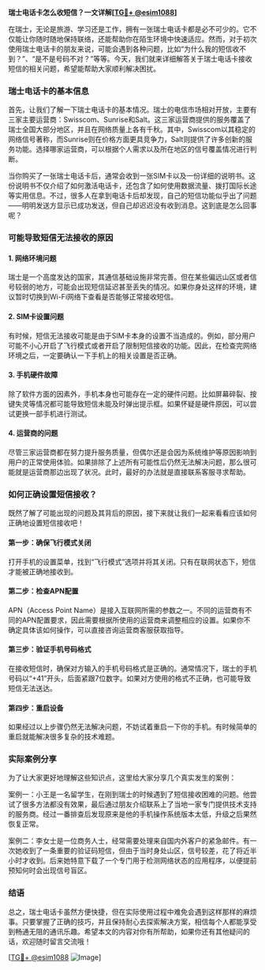 **瑞士电话卡怎么收短信？一文详解[[TG💪+ @esim1088](https://t.me/s/esim1088)]**

在瑞士，无论是旅游、学习还是工作，拥有一张瑞士电话卡都是必不可少的。它不仅能让你随时随地保持联络，还能帮助你在陌生环境中快速适应。然而，对于初次使用瑞士电话卡的朋友来说，可能会遇到各种问题，比如“为什么我的短信收不到？”、“是不是号码不对？”等等。今天，我们就来详细解答关于瑞士电话卡接收短信的相关问题，希望能帮助大家顺利解决困扰。

### 瑞士电话卡的基本信息

首先，让我们了解一下瑞士电话卡的基本情况。瑞士的电信市场相对开放，主要有三家主要运营商：Swisscom、Sunrise和Salt。这三家运营商提供的服务覆盖了瑞士全国大部分地区，并且在网络质量上各有千秋。其中，Swisscom以其稳定的网络信号著称，而Sunrise则在价格方面更具竞争力，Salt则提供了许多创新的服务功能。选择哪家运营商，可以根据个人需求以及所在地区的信号覆盖情况进行判断。

当你购买了一张瑞士电话卡后，通常会收到一张SIM卡以及一份详细的说明书。这份说明书不仅介绍了如何激活电话卡，还包含了如何使用数据流量、拨打国际长途等实用信息。不过，很多人在拿到电话卡后却发现，自己的短信功能似乎出了问题——明明发送方显示已成功发送，但自己却迟迟没有收到消息。这到底是怎么回事呢？

### 可能导致短信无法接收的原因

#### 1. 网络环境问题
瑞士是一个高度发达的国家，其通信基础设施非常完善。但在某些偏远山区或者信号较弱的地方，可能会出现短信延迟甚至丢失的情况。如果你身处这样的环境，建议暂时切换到Wi-Fi网络下查看是否能够正常接收短信。

#### 2. SIM卡设置问题
有时候，短信无法接收可能是由于SIM卡本身的设置不当造成的。例如，部分用户可能不小心开启了飞行模式或者开启了限制短信接收的功能。因此，在检查完网络环境之后，一定要确认一下手机上的相关设置是否正确。

#### 3. 手机硬件故障
除了软件方面的因素外，手机本身也可能存在一定的硬件问题。比如屏幕碎裂、按键失灵等情况都可能导致短信未能及时弹出提示框。如果怀疑是硬件原因，可以尝试更换一部手机进行测试。

#### 4. 运营商的问题
尽管三家运营商都在努力提升服务质量，但偶尔还是会因为系统维护等原因影响到用户的正常使用体验。如果排除了上述所有可能性后仍然无法解决问题，那么很可能就是运营商那边出现了状况。此时，最好的办法就是直接联系客服寻求帮助。

### 如何正确设置短信接收？

既然了解了可能出现的问题及其背后的原因，接下来就让我们一起来看看应该如何正确地设置短信接收吧！

#### 第一步：确保飞行模式关闭
打开手机的设置菜单，找到“飞行模式”选项并将其关闭。只有在联网状态下，短信才能被正确地接收到。

#### 第二步：检查APN配置
APN（Access Point Name）是接入互联网所需的参数之一。不同的运营商有不同的APN配置要求，因此需要根据所使用的运营商来调整相应的设置。如果你不确定具体该如何操作，可以直接咨询运营商客服获取指导。

#### 第三步：验证手机号码格式
在接收短信时，确保对方输入的手机号码格式是正确的。通常情况下，瑞士的手机号码以“+41”开头，后面紧跟7位数字。如果对方使用的格式不正确，也可能导致短信无法送达。

#### 第四步：重启设备
如果经过以上步骤仍然无法解决问题，不妨试着重启一下你的手机。有时候简单的重启就能解决很多复杂的技术难题。

### 实际案例分享

为了让大家更好地理解这些知识点，这里给大家分享几个真实发生的案例：

案例一：小王是一名留学生，在刚到瑞士的时候遇到了短信接收困难的问题。他尝试了很多方法都没有效果，最后通过朋友介绍联系上了当地一家专门提供技术支持的服务商。经过一番排查后发现原来是他的手机操作系统版本太低，升级之后果然恢复正常。

案例二：李女士是一位商务人士，经常需要处理来自国内外客户的紧急邮件。有一次她收到了一条重要的验证码短信，但由于当时身处山区，信号较差，花了将近半小时才收到。后来她特意下载了一个专门用于检测网络状态的应用程序，以便提前预知何时会出现信号盲区。

### 结语

总之，瑞士电话卡虽然方便快捷，但在实际使用过程中难免会遇到这样那样的麻烦事。只要掌握了正确的技巧，并且保持耐心去探索解决方案，相信每个人都能享受到畅通无阻的通讯乐趣。希望本文的内容对你有所帮助，如果你还有其他疑问的话，欢迎随时留言交流哦！

[[TG💪+ @esim1088](https://t.me/s/esim1088) ![Image](https://i.postimg.cc/4NQfJmqS/Snipaste-2025-05-13-00-14-12.png)]